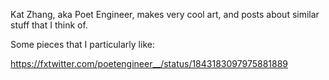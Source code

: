 Kat Zhang, aka Poet Engineer, makes very cool art, and posts about similar stuff that I think of. 

Some pieces that I particularly like:

https://fxtwitter.com/poetengineer__/status/1843183097975881889
